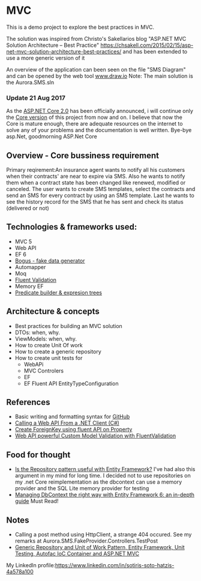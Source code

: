 # MVC
This is a demo project to explore the best practices in MVC. 

The solution was inspired from Christo's Sakellarios blog "ASP.NET MVC Solution Architecture – Best Practice"
https://chsakell.com/2015/02/15/asp-net-mvc-solution-architecture-best-practices/ and has been extended to use a more generic version of it

An overview of the application can been seen on the file "SMS Diagram" and can be opened by the web tool www.draw.io
Note: The main solution is the Aurora.SMS.sln

### Update 21 Aug 2017
As the [ASP.NET Core 2.0](https://blogs.msdn.microsoft.com/webdev/2017/08/14/announcing-asp-net-core-2-0/) has been officially announced, i will continue only the [Core version](https://github.com/SotirisH/Aurora-SMS-Core) of this project from now and on. I believe that now the Core is mature enough, there are adequate resources on the internet to solve any of your problems and the documentation is well written. Bye-bye asp.Net, goodmorning ASP.Net Core

## Overview - Core bussiness requirement
Primary reqirement:An insurance agent wants to notify all his customers when their contracts' are near to expire via SMS. 
Also he wants to notify them when a contract state has been changed like renewed, modified or canceled. The user wants to create SMS templates, select the contracts and send an SMS for every contract by using an SMS template. Last he wants to see the history record for the SMS that he has sent and check its status (delivered or not)

## Technologies & frameworks used:
- MVC 5
- Web API
- EF 6
- [Bogus - fake data generator](https://github.com/bchavez/Bogus)
- Automapper
- Moq
- [Fluent Validation](https://chsakell.com/2015/01/17/web-api-powerful-custom-model-validation-with-fluentvalidation/)
- Memory EF
- [Predicate builder & expresion trees](http://www.albahari.com/nutshell/predicatebuilder.aspx)


## Architecture & concepts
- Best practices for building an MVC solution
- DTOs: when, why.
- ViewModels: when, why.
- How to create Unit Of work
- How to create a generic repository
- How to create unit tests for
  - WebAPi
  - MVC Controlers
  - EF
  - EF Fluent API EntityTypeConfiguration

## References
- Basic writing and formatting syntax for [GitHub](https://help.github.com/articles/basic-writing-and-formatting-syntax/)
- [Calling a Web API From a .NET Client (C#)](https://www.asp.net/web-api/overview/advanced/calling-a-web-api-from-a-net-client)
- [Create ForeignKey using fluent API on Property](http://www.entityframeworktutorial.net/code-first/configure-one-to-many-relationship-in-code-first.aspx)
- [Web API powerful Custom Model Validation with FluentValidation](https://chsakell.com/2015/01/17/web-api-powerful-custom-model-validation-with-fluentvalidation/)

## Food for thought
- [Is the Repository pattern useful with Entity Framework?](http://www.thereformedprogrammer.net/is-the-repository-pattern-useful-with-entity-framework/) I've had also this argument in my mind for long time. I decided not to use repositories on my .net Core reimplementation as the dbcontext can use a memory provider and the SQL Lite memory provider for testing
- [Managing DbContext the right way with Entity Framework 6: an in-depth guide](http://mehdi.me/ambient-dbcontext-in-ef6/) Must Read!
## Notes
- Calling a post method using HttpClient, a strange 404 occured. See my remarks at Aurora.SMS.FakeProvider.Controllers.TestPost
- [Generic Repository and Unit of Work Pattern, Entity Framework, Unit Testing, Autofac IoC Container and ASP.NET MVC](http://techbrij.com/unit-testing-asp-net-mvc-controller-service)


My LinkedIn profile:https://www.linkedin.com/in/sotiris-soto-hatzis-4a578a100
